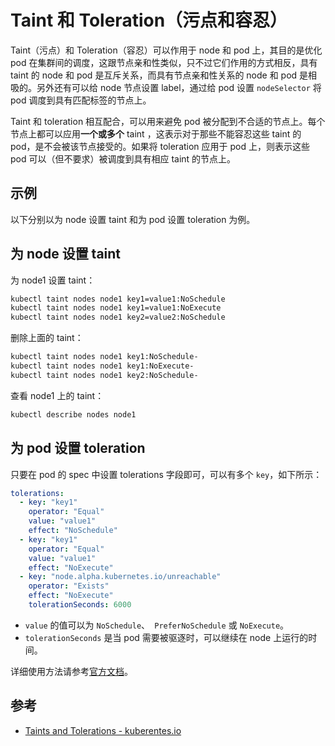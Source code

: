 # Taint 和 Toleration（污点和容忍）

Taint（污点）和 Toleration（容忍）可以作用于 node 和 pod 上，其目的是优化 pod 在集群间的调度，这跟节点亲和性类似，只不过它们作用的方式相反，具有 taint 的 node 和 pod 是互斥关系，而具有节点亲和性关系的 node 和 pod 是相吸的。另外还有可以给 node 节点设置 label，通过给 pod 设置 `nodeSelector` 将 pod 调度到具有匹配标签的节点上。

Taint 和 toleration 相互配合，可以用来避免 pod 被分配到不合适的节点上。每个节点上都可以应用**一个或多个** taint ，这表示对于那些不能容忍这些 taint 的 pod，是不会被该节点接受的。如果将 toleration 应用于 pod 上，则表示这些 pod 可以（但不要求）被调度到具有相应 taint 的节点上。

## 示例

以下分别以为 node 设置 taint 和为 pod 设置 toleration 为例。

## 为 node 设置 taint

为 node1 设置 taint：

```bash
kubectl taint nodes node1 key1=value1:NoSchedule
kubectl taint nodes node1 key1=value1:NoExecute
kubectl taint nodes node1 key2=value2:NoSchedule
```

删除上面的 taint：

```bash
kubectl taint nodes node1 key1:NoSchedule-
kubectl taint nodes node1 key1:NoExecute-
kubectl taint nodes node1 key2:NoSchedule-
```

查看 node1 上的 taint：

```bash
kubectl describe nodes node1
```

## 为 pod 设置 toleration

只要在 pod 的 spec 中设置 tolerations 字段即可，可以有多个 `key`，如下所示：

```yaml
tolerations:
  - key: "key1"
    operator: "Equal"
    value: "value1"
    effect: "NoSchedule"
  - key: "key1"
    operator: "Equal"
    value: "value1"
    effect: "NoExecute"
  - key: "node.alpha.kubernetes.io/unreachable"
    operator: "Exists"
    effect: "NoExecute"
    tolerationSeconds: 6000
```

- `value` 的值可以为 `NoSchedule`、` PreferNoSchedule` 或 `NoExecute`。
- `tolerationSeconds` 是当 pod 需要被驱逐时，可以继续在 node 上运行的时间。

详细使用方法请参考[官方文档](https://kubernetes.io/docs/concepts/configuration/taint-and-toleration/)。

## 参考

- [Taints and Tolerations - kuberentes.io](https://kubernetes.io/docs/concepts/configuration/taint-and-toleration/)
